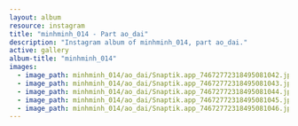 ```yaml
---
layout: album
resource: instagram
title: "minhminh_014 - Part ao_dai"
description: "Instagram album of minhminh_014, part ao_dai."
active: gallery
album-title: "minhminh_014"
images:
  - image_path: minhminh_014/ao_dai/Snaptik.app_74672772318495081042.jpg
  - image_path: minhminh_014/ao_dai/Snaptik.app_74672772318495081043.jpg
  - image_path: minhminh_014/ao_dai/Snaptik.app_74672772318495081044.jpg
  - image_path: minhminh_014/ao_dai/Snaptik.app_74672772318495081045.jpg
  - image_path: minhminh_014/ao_dai/Snaptik.app_74672772318495081046.jpg
---
```

